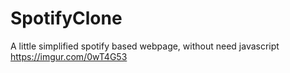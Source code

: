 # SpotifyClone
A little simplified spotify based webpage, without need javascript 
https://imgur.com/0wT4G53
